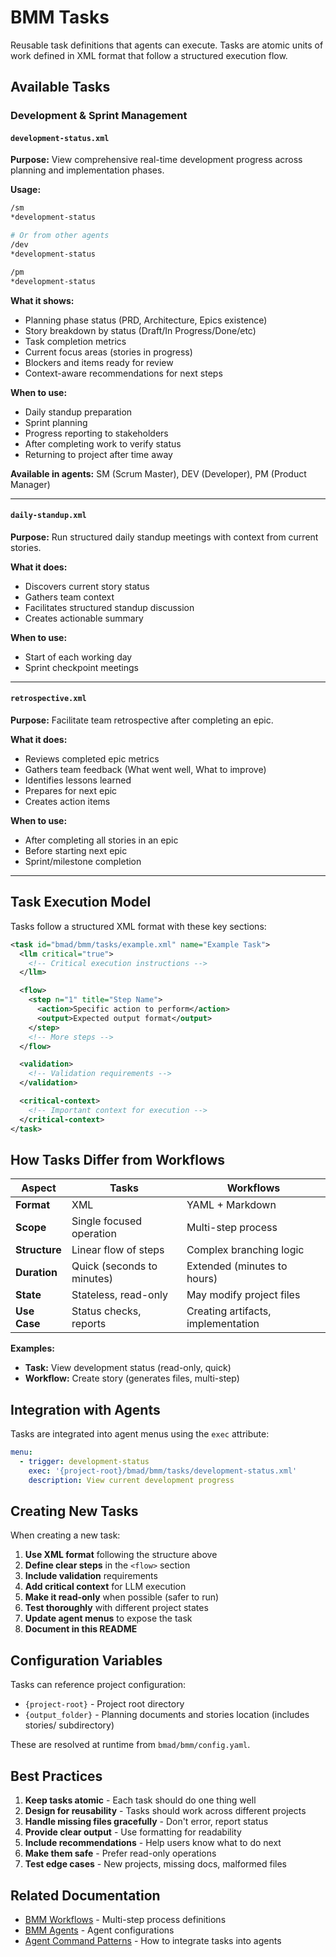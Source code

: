 # BMM Tasks

Reusable task definitions that agents can execute. Tasks are atomic units of work defined in XML format that follow a structured execution flow.

## Available Tasks

### Development & Sprint Management

#### `development-status.xml`

**Purpose:** View comprehensive real-time development progress across planning and implementation phases.

**Usage:**

```bash
/sm
*development-status

# Or from other agents
/dev
*development-status

/pm
*development-status
```

**What it shows:**

- Planning phase status (PRD, Architecture, Epics existence)
- Story breakdown by status (Draft/In Progress/Done/etc)
- Task completion metrics
- Current focus areas (stories in progress)
- Blockers and items ready for review
- Context-aware recommendations for next steps

**When to use:**

- Daily standup preparation
- Sprint planning
- Progress reporting to stakeholders
- After completing work to verify status
- Returning to project after time away

**Available in agents:** SM (Scrum Master), DEV (Developer), PM (Product Manager)

---

#### `daily-standup.xml`

**Purpose:** Run structured daily standup meetings with context from current stories.

**What it does:**

- Discovers current story status
- Gathers team context
- Facilitates structured standup discussion
- Creates actionable summary

**When to use:**

- Start of each working day
- Sprint checkpoint meetings

---

#### `retrospective.xml`

**Purpose:** Facilitate team retrospective after completing an epic.

**What it does:**

- Reviews completed epic metrics
- Gathers team feedback (What went well, What to improve)
- Identifies lessons learned
- Prepares for next epic
- Creates action items

**When to use:**

- After completing all stories in an epic
- Before starting next epic
- Sprint/milestone completion

---

## Task Execution Model

Tasks follow a structured XML format with these key sections:

```xml
<task id="bmad/bmm/tasks/example.xml" name="Example Task">
  <llm critical="true">
    <!-- Critical execution instructions -->
  </llm>

  <flow>
    <step n="1" title="Step Name">
      <action>Specific action to perform</action>
      <output>Expected output format</output>
    </step>
    <!-- More steps -->
  </flow>

  <validation>
    <!-- Validation requirements -->
  </validation>

  <critical-context>
    <!-- Important context for execution -->
  </critical-context>
</task>
```

## How Tasks Differ from Workflows

| Aspect        | Tasks                      | Workflows                          |
| ------------- | -------------------------- | ---------------------------------- |
| **Format**    | XML                        | YAML + Markdown                    |
| **Scope**     | Single focused operation   | Multi-step process                 |
| **Structure** | Linear flow of steps       | Complex branching logic            |
| **Duration**  | Quick (seconds to minutes) | Extended (minutes to hours)        |
| **State**     | Stateless, read-only       | May modify project files           |
| **Use Case**  | Status checks, reports     | Creating artifacts, implementation |

**Examples:**

- **Task:** View development status (read-only, quick)
- **Workflow:** Create story (generates files, multi-step)

## Integration with Agents

Tasks are integrated into agent menus using the `exec` attribute:

```yaml
menu:
  - trigger: development-status
    exec: '{project-root}/bmad/bmm/tasks/development-status.xml'
    description: View current development progress
```

## Creating New Tasks

When creating a new task:

1. **Use XML format** following the structure above
2. **Define clear steps** in the `<flow>` section
3. **Include validation** requirements
4. **Add critical context** for LLM execution
5. **Make it read-only** when possible (safer to run)
6. **Test thoroughly** with different project states
7. **Update agent menus** to expose the task
8. **Document in this README**

## Configuration Variables

Tasks can reference project configuration:

- `{project-root}` - Project root directory
- `{output_folder}` - Planning documents and stories location (includes stories/ subdirectory)

These are resolved at runtime from `bmad/bmm/config.yaml`.

## Best Practices

1. **Keep tasks atomic** - Each task should do one thing well
2. **Design for reusability** - Tasks should work across different projects
3. **Handle missing files gracefully** - Don't error, report status
4. **Provide clear output** - Use formatting for readability
5. **Include recommendations** - Help users know what to do next
6. **Make them safe** - Prefer read-only operations
7. **Test edge cases** - New projects, missing docs, malformed files

## Related Documentation

- [BMM Workflows](../workflows/README.md) - Multi-step process definitions
- [BMM Agents](../agents/README.md) - Agent configurations
- [Agent Command Patterns](../../bmb/workflows/create-agent/agent-command-patterns.md) - How to integrate tasks into agents
